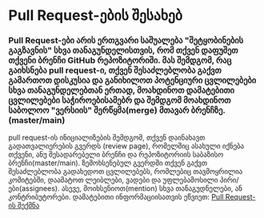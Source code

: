 # Pull Request-ების შესახებ
### Pull Request-ები არის ერთგვარი საშუალება "შეტყობინების გაგზავნის" სხვა თანაგუნდელისთვის, რომ თქვენ დაფუშეთ თქვენი ბრენჩი GitHub რეპოზიტორიში. მას შემდგომ, რაც გაიხსნება pull request-ი, თქვენ შესაძლებლობა გაქვთ გამართოთ დისკუსია და განიხილოთ პოტენციური ცვლილებები სხვა თანაგუნდელებთან ერთად, მოახდინოთ დამატებითი ცვლილებები საჭიროებისამებრ და შემდგომ მოახდინოთ საბოლოო "ვერსიის" შერწყმა(merge) მთავარ ბრენჩზე. (master/main)


pull request-ის ინიციალიზების შემდგომ, თქვენ დაინახავთ გადათვალიერების გვერდს (review page), რომელშიც ასახული იქნება თქვენი, ანუ შესადარებელი ბრენჩი და რეპოზიტორიის საბაზისო ბრენჩი(master/main). ზემოხსენებულ გვერდში თქვენ გაქვთ შესაძლებლობა გადახედოთ ცვლილებებს, რომლებიც თავმოყრილია კომიტებში, დაამატოთ ლეიბლები, ვადები და უფლებამოსილი პირი/ები(assignees). ასევე, მოიხსენიოთ(mention) სხვა თანაგუდნელები, ან კონტრიბუტორები. დამატებითი ინფორმაციისათვის ეწვიეთ: [Pull Request-ის შექმნა](https://docs.github.com/en/free-pro-team@latest/github/collaborating-with-issues-and-pull-requests/creating-a-pull-request)


